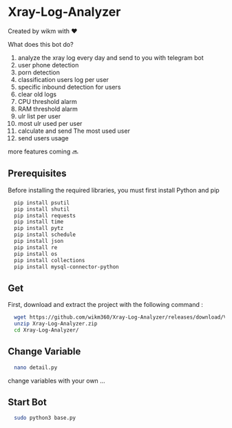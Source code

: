 
# Xray-Log-Analyzer

Created by wikm with ❤️

What does this bot do?
1) analyze the xray log every day and send to you with telegram bot
2) user phone detection
3) porn detection
4) classification users log per user 
5) specific inbound detection for users
6) clear old logs
7) CPU threshold alarm
8) RAM threshold alarm
9) ulr list per user
10) most ulr used per user
11) calculate and send The most used user 
12) send users usage

more features coming 🔜

## Prerequisites

Before installing the required libraries, you must first install Python and pip

```bash
  pip install psutil
  pip install shutil
  pip install requests
  pip install time
  pip install pytz
  pip install schedule
  pip install json
  pip install re
  pip install os
  pip install collections
  pip install mysql-connector-python
```
## Get

First, download and extract the project with the following command :

```bash
  wget https://github.com/wikm360/Xray-Log-Analyzer/releases/download/V1.3/Xray-Log-Analyzer.zip
  unzip Xray-Log-Analyzer.zip
  cd Xray-Log-Analyzer/
```

## Change Variable 

```bash
  nano detail.py
```
change variables with your own ...

## Start Bot 

```bash
  sudo python3 base.py
```
